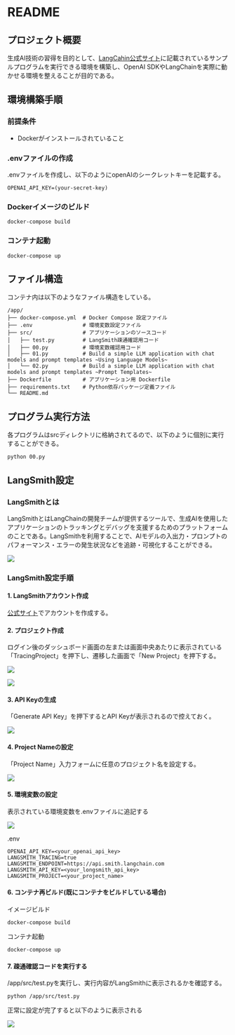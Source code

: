 # README

## プロジェクト概要
生成AI技術の習得を目的として、[LangCahin公式サイト](https://python.langchain.com/docs/introduction/)に記載されているサンプルプログラムを実行できる環境を構築し、OpenAI SDKやLangChainを実際に動かせる環境を整えることが目的である。

## 環境構築手順

### 前提条件
- Dockerがインストールされていること

### .envファイルの作成
.envファイルを作成し、以下のようにopenAIのシークレットキーを記載する。
```
OPENAI_API_KEY=(your-secret-key)
```

### Dockerイメージのビルド
```
docker-compose build
```

### コンテナ起動
```
docker-compose up
```

## ファイル構造
コンテナ内は以下のようなファイル構造をしている。
```
/app/
├── docker-compose.yml  # Docker Compose 設定ファイル
├── .env                # 環境変数設定ファイル
├── src/                # アプリケーションのソースコード
│   ├── test.py         # LangSmith疎通確認用コード
│   ├── 00.py           # 環境変数確認用コード
│   ├── 01.py           # Build a simple LLM application with chat models and prompt templates ~Using Language Models~
│   └── 02.py           # Build a simple LLM application with chat models and prompt templates ~Prompt Templates~
├── Dockerfile          # アプリケーション用 Dockerfile
├── requirements.txt    # Python依存パッケージ定義ファイル
└── README.md
```

## プログラム実行方法
各プログラムはsrcディレクトリに格納されてるので、以下のように個別に実行することができる。
```
python 00.py
```

## LangSmith設定

### LangSmithとは
LangSmithとはLangChainの開発チームが提供するツールで、生成AIを使用したアプリケーションのトラッキングとデバッグを支援するためのプラットフォームのことである。LangSmithを利用することで、AIモデルの入出力・プロンプトのパフォーマンス・エラーの発生状況などを追跡・可視化することができる。

![](./image/01.png)

### LangSmith設定手順

#### 1. LangSmithアカウント作成
[公式サイト](https://www.langchain.com/langsmith)でアカウントを作成する。

#### 2. プロジェクト作成
ログイン後のダッシュボード画面の左または画面中央あたりに表示されている「TracingProject」を押下し、遷移した画面で「New Project」を押下する。

![](./image/02.png)

![](./image/03.png)

#### 3. API Keyの生成
「Generate API Key」を押下するとAPI Keyが表示されるので控えておく。

![](./image/04.png)

#### 4. Project Nameの設定
「Project Name」入力フォームに任意のプロジェクト名を設定する。

![](./image/05.png)

#### 5. 環境変数の設定
表示されている環境変数を.envファイルに追記する

![](./image/06.png)


.env
```
OPENAI_API_KEY=<your_openai_api_key>
LANGSMITH_TRACING=true
LANGSMITH_ENDPOINT=https://api.smith.langchain.com
LANGSMITH_API_KEY=<your_longsmith_api_key>
LANGSMITH_PROJECT=<your_project_name>
```

#### 6. コンテナ再ビルド(既にコンテナをビルドしている場合)

イメージビルド
```
docker-compose build
```

コンテナ起動
```
docker-compose up
```

#### 7. 疎通確認コードを実行する
/app/src/test.pyを実行し、実行内容がLangSmithに表示されるかを確認する。

```
python /app/src/test.py
```

正常に設定が完了すると以下のように表示される

![](./image/07.png)

